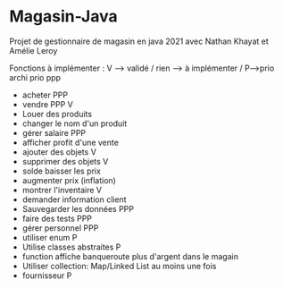 # Magasin-Java
Projet  de gestionnaire de magasin en java 2021 avec Nathan Khayat et Amélie Leroy

Fonctions à implémenter :  V --> validé / rien --> à implémenter / P-->prio
archi prio ppp



- acheter PPP
- vendre PPP V 
- Louer des produits
- changer le nom d'un produit
- gérer salaire PPP
- afficher profit d'une vente
- ajouter des objets V 
- supprimer des objets V 
- solde baisser les prix 
- augmenter prix (inflation)
- montrer l'inventaire V 
- demander information client
- Sauvegarder les données PPP
- faire des tests PPP
- gérer personnel PPP
- utiliser enum P
- Utilise classes abstraites P 
- function affiche banqueroute plus d'argent dans le magain
- Utiliser collection: Map/Linked List au moins une fois 
- fournisseur P





